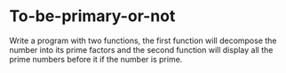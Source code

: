 # To-be-primary-or-not
Write a program with two functions, the first function will decompose the number into its prime factors and the second function will display all the prime numbers before it if the number is prime.
